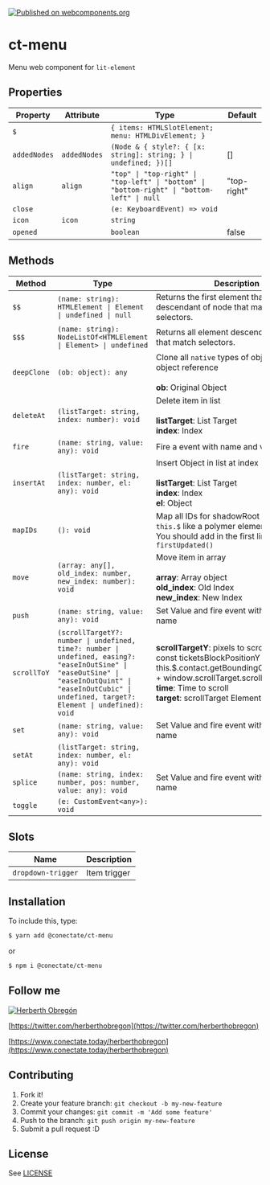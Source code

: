 [![Published on webcomponents.org](https://img.shields.io/badge/webcomponents.org-published-blue.svg)](https://github.com/conectate/ct-elements)
# ct-menu

Menu web component for `lit-element`

## Properties

| Property     | Attribute    | Type                                             | Default     |
|--------------|--------------|--------------------------------------------------|-------------|
| `$`          |              | `{ items: HTMLSlotElement; menu: HTMLDivElement; }` |             |
| `addedNodes` | `addedNodes` | `(Node & { style?: { [x: string]: string; } \| undefined; })[]` | []          |
| `align`      | `align`      | `"top" \| "top-right" \| "top-left" \| "bottom" \| "bottom-right" \| "bottom-left" \| null` | "top-right" |
| `close`      |              | `(e: KeyboardEvent) => void`                     |             |
| `icon`       | `icon`       | `string`                                         |             |
| `opened`     |              | `boolean`                                        | false       |

## Methods

| Method      | Type                                             | Description                                      |
|-------------|--------------------------------------------------|--------------------------------------------------|
| `$$`        | `(name: string): HTMLElement \| Element \| undefined \| null` | Returns the first element that is a descendant of node that matches selectors. |
| `$$$`       | `(name: string): NodeListOf<HTMLElement \| Element> \| undefined` | Returns all element descendants of node that match selectors. |
| `deepClone` | `(ob: object): any`                              | Clone all `native` types of object in a new object reference<br /><br />**ob**: Original Object |
| `deleteAt`  | `(listTarget: string, index: number): void`      | Delete item in list<br /><br />**listTarget**: List Target<br />**index**: Index |
| `fire`      | `(name: string, value: any): void`               | Fire a event with name and value                 |
| `insertAt`  | `(listTarget: string, index: number, el: any): void` | Insert Object in list at index<br /><br />**listTarget**: List Target<br />**index**: Index<br />**el**: Object |
| `mapIDs`    | `(): void`                                       | Map all IDs for shadowRoot and save in `this.$` like a polymer element.<br />You should add in the first line of `firstUpdated()` |
| `move`      | `(array: any[], old_index: number, new_index: number): void` | Move item in array<br /><br />**array**: Array object<br />**old_index**: Old Index<br />**new_index**: New Index |
| `push`      | `(name: string, value: any): void`               | Set Value and fire event with the same name      |
| `scrollToY` | `(scrollTargetY?: number \| undefined, time?: number \| undefined, easing?: "easeInOutSine" \| "easeOutSine" \| "easeInOutQuint" \| "easeInOutCubic" \| undefined, target?: Element \| undefined): void` | **scrollTargetY**: pixels to scroll. Ej:<br />const ticketsBlockPositionY = this.$.contact.getBoundingClientRect().top + window.scrollTarget.scrollTop;<br />**time**: Time to scroll<br />**target**: scrollTarget Element |
| `set`       | `(name: string, value: any): void`               | Set Value and fire event with the same name      |
| `setAt`     | `(listTarget: string, index: number, el: any): void` |                                                  |
| `splice`    | `(name: string, index: number, pos: number, value: any): void` | Set Value and fire event with the same name      |
| `toggle`    | `(e: CustomEvent<any>): void`                    |                                                  |

## Slots

| Name               | Description   |
|--------------------|---------------|
| `dropdown-trigger` | Item trigger  |


## Installation

To include this, type:

```sh
$ yarn add @conectate/ct-menu
```
or
```sh
$ npm i @conectate/ct-menu
```

## Follow me
[![Herberth Obregón](https://user-images.githubusercontent.com/6503845/74269077-8bc2e100-4cce-11ea-8a6f-1ba34b8b5cf2.jpg)](https://twitter.com/herberthobregon)

[https://twitter.com/herberthobregon](https://twitter.com/herberthobregon)

[https://www.conectate.today/herberthobregon](https://www.conectate.today/herberthobregon)

## Contributing

1. Fork it!
2. Create your feature branch: `git checkout -b my-new-feature`
3. Commit your changes: `git commit -m 'Add some feature'`
4. Push to the branch: `git push origin my-new-feature`
5. Submit a pull request :D

## License

See [LICENSE](/LICENSE)
